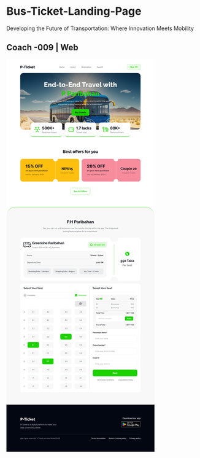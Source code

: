 # Bus-Ticket-Landing-Page

Developing the Future of Transportation: Where Innovation Meets Mobility

## Coach -009 | Web

<img src="./Landing Page Design.jpg" />
